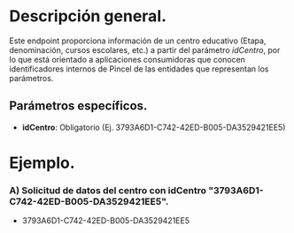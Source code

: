 # Descripción general.

Este endpoint proporciona información de un centro educativo (Etapa, denominación, cursos escolares, etc.) a partir del parámetro *idCentro*, por lo que está orientado a aplicaciones consumidoras que conocen identificadores internos de Pincel de las entidades que representan los parámetros.

## Parámetros específicos.

* **idCentro**: Obligatorio (Ej. 3793A6D1-C742-42ED-B005-DA3529421EE5)

# Ejemplo.
### A) Solicitud de datos del centro con idCentro "3793A6D1-C742-42ED-B005-DA3529421EE5".
* 3793A6D1-C742-42ED-B005-DA3529421EE5
